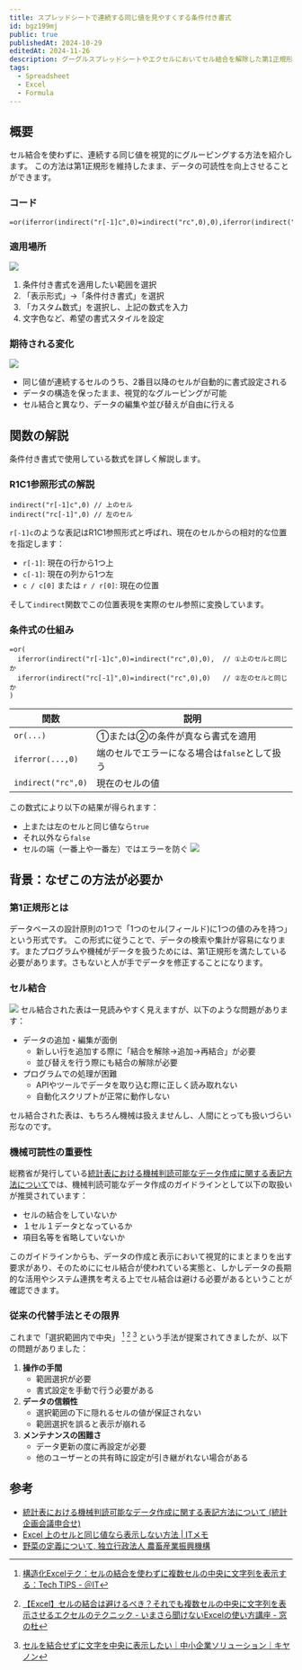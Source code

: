 ```yaml
---
title: スプレッドシートで連続する同じ値を見やすくする条件付き書式
id: bgz199mj
public: true
publishedAt: 2024-10-29
editedAt: 2024-11-26
description: グーグルスプレッドシートやエクセルにおいてセル結合を解除した第1正規形に頻出する同じ値の連続を見やすくフォーマットする条件つき書式の説明
tags:
  - Spreadsheet
  - Excel
  - Formula
---
```

## 概要
セル結合を使わずに、連続する同じ値を視覚的にグルーピングする方法を紹介します。
この方法は第1正規形を維持したまま、データの可読性を向上させることができます。
### コード
```formula wrap
=or(iferror(indirect("r[-1]c",0)=indirect("rc",0),0),iferror(indirect("rc[-1]",0)=indirect("rc",0),0))
```
### 適用場所
![](_images/bgz199mj_tldr.png)
1. 条件付き書式を適用したい範囲を選択
2. 「表示形式」→「条件付き書式」を選択
3. 「カスタム数式」を選択し、上記の数式を入力
4. 文字色など、希望の書式スタイルを設定
### 期待される変化
![](_images/bgz199mj_before-after.png)
- 同じ値が連続するセルのうち、2番目以降のセルが自動的に書式設定される
- データの構造を保ったまま、視覚的なグルーピングが可能
- セル結合と異なり、データの編集や並び替えが自由に行える
## 関数の解説
条件付き書式で使用している数式を詳しく解説します。
### R1C1参照形式の解説
```formula
indirect("r[-1]c",0) // 上のセル 
indirect("rc[-1]",0) // 左のセル
```
`r[-1]c`のような表記はR1C1参照形式と呼ばれ、現在のセルからの相対的な位置を指定します：
- `r[-1]`: 現在の行から1つ上
- `c[-1]`: 現在の列から1つ左
- `c / c[0]` または `r / r[0]`: 現在の位置

そして`indirect`関数でこの位置表現を実際のセル参照に変換しています。
### 条件式の仕組み
```formula
=or(
  iferror(indirect("r[-1]c",0)=indirect("rc",0),0),  // ①上のセルと同じか
  iferror(indirect("rc[-1]",0)=indirect("rc",0),0)   // ②左のセルと同じか
)
```

| 関数                 | 説明                         |
| ------------------ | -------------------------- |
| `or(...)`          | ①または②の条件が真なら書式を適用          |
| `iferror(...,0)`   | 端のセルでエラーになる場合は`false`として扱う |
| `indirect("rc",0)` | 現在のセルの値                    |
この数式により以下の結果が得られます：
- 上または左のセルと同じ値なら`true`
- それ以外なら`false`
- セルの端（一番上や一番左）ではエラーを防ぐ
![](_images/bgz199mj_formula-visualize.png)
## 背景：なぜこの方法が必要か

### 第1正規形とは
データベースの設計原則の1つで「1つのセル(フィールド)に1つの値のみを持つ」という形式です。
この形式に従うことで、データの検索や集計が容易になります。またプログラムや機械がデータを扱うためには、第1正規形を満たしている必要があります。さもないと人が手でデータを修正することになります。
### セル結合
![](_images/bgz199mj_not1nf.png)
セル結合された表は一見読みやすく見えますが、以下のような問題があります：
- データの追加・編集が面倒
	- 新しい行を追加する際に「結合を解除→追加→再結合」が必要
	- 並び替えを行う際にも結合の解除が必要
- プログラムでの処理が困難
	- APIやツールでデータを取り込む際に正しく読み取れない
	- 自動化スクリプトが正常に動作しない

セル結合された表は、もちろん機械は扱えませんし、人間にとっても扱いづらい形なのです。
### 機械可読性の重要性
総務省が発行している[統計表における機械判読可能なデータ作成に関する表記方法について](https://www.soumu.go.jp/main_content/000723697.pdf)では、機械判読可能なデータ作成のガイドラインとして以下の取扱いが推奨されています：
- セルの結合をしていないか
- １セル１データとなっているか
- 項⽬名等を省略していないか

このガイドラインからも、データの作成と表示において視覚的にまとまりを出す要求があり、そのためににセル結合が使われている実態と、しかしデータの長期的な活用やシステム連携を考える上でセル結合は避ける必要があるということが確認できます。
### 従来の代替手法とその限界
これまで「選択範囲内で中央」 [^1] [^2] [^3] という手法が提案されてきましたが、以下の問題がありました：
1. **操作の手間**
	- 範囲選択が必要
	- 書式設定を手動で行う必要がある
2. **データの信頼性**
	- 選択範囲の下に隠れるセルの値が保証されない
	- 範囲選択を誤ると表示が崩れる
4. **メンテナンスの困難さ**
	- データ更新の度に再設定が必要
	- 他のユーザーとの共有時に設定が引き継がれない場合がある
## 参考
- [統計表における機械判読可能なデータ作成に関する表記方法について (統計企画会議申合せ)](https://www.soumu.go.jp/main_content/000723697.pdf)
- [Excel 上のセルと同じ値なら表示しない方法 | ITメモ](https://itmemo123.net/office/629/)
- [野菜の定義について, 独立行政法人 農畜産業振興機構](https://www.alic.go.jp/content/000093223.pdf)

[^1]: [構造化Excelテク：セルの結合を使わずに複数セルの中央に文字列を表示する：Tech TIPS - ＠IT](https://atmarkit.itmedia.co.jp/ait/articles/2108/23/news016.html)
[^2]: [【Excel】セルの結合は避けるべき？それでも複数セルの中央に文字列を表示させるエクセルのテクニック - いまさら聞けないExcelの使い方講座 - 窓の杜](https://forest.watch.impress.co.jp/docs/serial/exceltips/1109032.html)
[^3]: [セルを結合せずに文字を中央に表示したい｜中小企業ソリューション｜キヤノン](https://canon.jp/business/solution/smb/tips/excel/invoice/03)